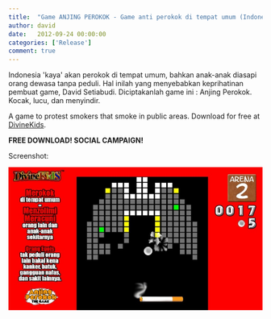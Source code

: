 ```yaml
---
title:  "Game ANJING PEROKOK - Game anti perokok di tempat umum (Indonesia - English)"
author: david
date:   2012-09-24 00:00:00
categories: ['Release']
comment: true
---
```


Indonesia 'kaya' akan perokok di tempat umum, bahkan anak-anak diasapi orang dewasa tanpa peduli. Hal inilah yang menyebabkan keprihatinan pembuat game, David Setiabudi. Diciptakanlah game ini : Anjing Perokok. Kocak, lucu, dan menyindir.

A game to protest smokers that smoke in public areas. Download for free at [DivineKids][dk-download].

**FREE DOWNLOAD! SOCIAL CAMPAIGN!**

Screenshot:

![Screen1](img/anjing10.jpg)

[dk]:           http://divinekids.com
[dk-download]:  http://divinekids.com/download/
